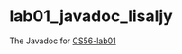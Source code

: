 # lab01_javadoc_lisaljy
The Javadoc for [CS56-lab01](https://github.com/UCSB-CS56-F16/lab01_lisaljy/blob/master/README.md)
